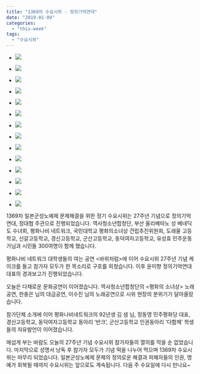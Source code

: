 ```yaml
---
title: "1369차 수요시위 - 정의기억연대"
date: "2019-01-09"
categories: 
  - "this-week"
tags: 
  - "수요시위"
---
```


- ![](http://womenandwar.net/kr/wp-content/uploads/2019/01/1-1-1024x680.jpg)
    
- ![](http://womenandwar.net/kr/wp-content/uploads/2019/01/2-1-1024x680.jpg)
    
- ![](http://womenandwar.net/kr/wp-content/uploads/2019/01/3-1-1024x680.jpg)
    
- ![](http://womenandwar.net/kr/wp-content/uploads/2019/01/4-1-1024x680.jpg)
    
- ![](http://womenandwar.net/kr/wp-content/uploads/2019/01/5-1-1024x680.jpg)
    
- ![](http://womenandwar.net/kr/wp-content/uploads/2019/01/6-1-1024x680.jpg)
    
- ![](http://womenandwar.net/kr/wp-content/uploads/2019/01/7-1-1024x680.jpg)
    
- ![](http://womenandwar.net/kr/wp-content/uploads/2019/01/8-1-1024x680.jpg)
    
- ![](http://womenandwar.net/kr/wp-content/uploads/2019/01/9-1-1024x680.jpg)
    
- ![](http://womenandwar.net/kr/wp-content/uploads/2019/01/10-1-1024x680.jpg)
    
- ![](http://womenandwar.net/kr/wp-content/uploads/2019/01/11-1024x680.jpg)
    
- ![](http://womenandwar.net/kr/wp-content/uploads/2019/01/12-1024x680.jpg)
    
- ![](http://womenandwar.net/kr/wp-content/uploads/2019/01/13-1024x680.jpg)
    
- ![](http://womenandwar.net/kr/wp-content/uploads/2019/01/14-1024x680.jpg)
    

1369차 일본군성노예제 문제해결을 위한 정기 수요시위는 27주년 기념으로 정의기억연대, 정대협 주관으로 진행되었습니다. 역사청소년합창단, 부산 올리베따노 성 베네딕도 수녀회, 평화나비 네트워크, 국민대학교 평화의소녀상 건립추진위원회, 도래울 고등학교, 신갈고등학교, 경신고등학교, 군산고등학교, 동덕여자고등학교, 유성효 민주운동가님과 시민들 300여명이 함께 했습니다.

평화나비 네트워크 대학생들의 여는 공연 <바위처럼>에 이어 수요시위 27주년 기념 케이크를 들고 참가자 모두가 한 목소리로 구호를 외쳤습니다. 이후 윤미향 정의기억연대 대표의 경과보고가 진행되었습니다.

오늘은 다채로운 문화공연이 이어졌습니다. 역사청소년합창단의 <평화의 소녀상> 노래공연, 한충은 님의 대금공연, 이수진 님의 노래공연으로 시위 현장의 분위기가 달아올랐습니다.

참가단체 소개에 이어 평화나비네트워크의 92년생 김 샘 님, 정동영 민주평화당 대표, 경신고등학교, 동덕여자고등학교 동아리 ‘반크’, 군산고등학교 인권동아리 ‘다함께’ 학생들의 자유발언이 이어졌습니다.

매섭게 부는 바람도 오늘의 27주년 기념 수요시위 참가자들의 열의를 막을 순 없었습니다. 마지막으로 성명서 낭독 후 참가자 모두가 기념 떡을 나누어 먹으며 1369차 수요시위는 마무리 되었습니다. 일본군성노예제 문제의 정의로운 해결과 피해자들의 인권, 명예가 회복될 때까지 수요시위는 앞으로도 계속됩니다. 다음 주 수요일에 다시 만나요~
